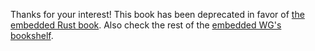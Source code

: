 Thanks for your interest! This book has been deprecated in favor of [the
embedded Rust book][book]. Also check the rest of the [embedded WG's][wg]
[bookshelf].

[book]: https://rust-embedded.github.io/bookshelf/book/index.html
[wg]: https://github.com/rust-embedded/wg
[bookshelf]: https://rust-embedded.github.io/bookshelf/

<!-- # Run it on real hardware -->

<!-- > **TODO** Document gotchas. Some dev boards may need to plug/unplug jumpers to -->
<!-- > enable the built-in > programmer/debugger. -->

<!-- It's time to test our program on real hardware! We'll use OpenOCD  to *flash* -->
<!-- our program into the microcontroller and then hook `gdb` and OpenOCD to debug -->
<!-- our program just like we did before. -->

<!-- > Wait, what's flashing? -->

<!-- *Flashing* means we are going to transfer our program from the host machine (PC, -->
<!-- laptop, etc.) to the target device (the microcontroller). Once flashed, the -->
<!-- micro will execute the flashed program every time it boots or resets. -->

<!-- > **ATTENTION!** The flashing instructions here will overwrite the program -->
<!-- > that's currently stored in your microcontroller. Make sure that it's either -->
<!-- > something you are not gonna miss or that's something you can easily get a copy of. -->

<!-- ## Compile for a different target device -->

<!-- Unless you happen to have a real LM3S6965EVB board right next to you, the binary -->
<!-- we produced in the previous section won't work for your device. To produce a -->
<!-- valid binary for your device, you'll have to change the cross compilation target -->
<!-- from the LM3S6965 to *your* device and then rebuild the program. -->

<!-- For the rest of this section, I'll be using the [STM32F3DISCOVERY] as the target -->
<!-- device. -->

<!-- [STM32F3DISCOVERY]: http://www.st.com/en/evaluation-tools/stm32f3discovery.html -->

<!-- ### Update the linker script -->

<!-- One of the things that you'll always have to do when changing the cross -->
<!-- compilation target is to update the device-specific parts of the linker script. -->

<!-- The STM32F3DISCOVERY contains a [STM32F303VCT6] micro with 256 KiB of flash and -->
<!-- 40+8 (\*) KiB of RAM. A peculiarity of STM32 devices is that their flash memory starts -->
<!-- at address `0x0800_0000`. -->

<!-- (\*) RAM is split in two memory regions located at different addresses. -->

<!-- [STM32F303VCT6]: http://www.st.com/resource/en/datasheet/stm32f303vc.pdf -->

<!-- *My* linker script adjustments look like this (yours will probably look -->
<!-- different): -->

<!-- ``` diff -->
<!--  MEMORY -->
<!--  { -->
<!-- -  FLASH : ORIGIN = 0x00000000, LENGTH = 256K -->
<!-- -  RAM : ORIGIN = 0x20000000, LENGTH = 64K -->
<!-- +  CCRAM : ORIGIN = 0x10000000, LENGTH = 8K -->
<!-- +  FLASH : ORIGIN = 0x08000000, LENGTH = 256K -->
<!-- +  RAM : ORIGIN = 0x20000000, LENGTH = 40K -->
<!--  } -->
<!-- ``` -->

<!-- ### Change the target specification -->

<!-- Depending on the micro in your dev board, you may also have to change the -->
<!-- `rustc` target from `thumbv7m-none-eabi` to something else. In my case, the -->
<!-- STM32F303VCT6 contains a Cortex-M4F processor with FPU so I need to switch to the -->
<!-- `thumbv7em-none-eabihf` target. -->

<!-- If you change the target, you'll also need to update the `.cargo/config` file to -->
<!-- port the configuration to the new target: -->

<!-- ``` diff -->
<!-- -[target.thumbv7m-none-eabi] -->
<!-- +[target.thumbv7em-none-eabihf] -->
<!--  rustflags = [ -->
<!--      "-C", "link-arg=-Tlayout.ld", -->
<!--      "-C", "link-arg=-nostartfiles", -->
<!--  ] -->
<!-- ``` -->

<!-- ## Build & inspect -->

<!-- Now that the changes have been committed, we can rebuild the program: -->

<!-- ``` -->
<!-- $ xargo build --target $TARGET -->
<!-- ``` -->

<!-- > **NOTE** From now on, I'm going to use `$TARGET`, instead of e.g. -->
<!-- >  `thumbv7em-none-eabihf`, as a placeholder for the cross compilation target to -->
<!-- >  make sure you don't use the wrong target triple. -->

<!-- <\!-- FIXME use build.rs to force a rebuild when the linker script has been -\-> -->
<!-- <\!-- modified -\-> -->

<!-- > **HEADS UP** Make sure that Cargo actually rebuilds the binary! Cargo doesn't -->
<!-- > trigger a rebuild when the linker script changes. So, if the only thing you -->
<!-- > changed was the linker script and not the `rustc` target, then you'll have to -->
<!-- > `cargo clean` first and then call `build`. -->

<!-- As usual, it's a good idea to inspect the binary with `objdump` to verify that -->
<!-- the vector table is where expected. -->

<!-- ``` -->
<!-- $ arm-none-eabi-objdump -Cd ./target/$TARGET/debug/app -->

<!-- ./target/$TARGET/debug/app:     file format elf32-littlearm -->


<!-- Disassembly of section .text: -->

<!-- 08000000 <_reset-0x8>: -->
<!--  8000000:       2000a000        .word   0x2000a000 -->
<!--  8000004:       08000009        .word   0x08000009 -->

<!-- 08000008 <_reset>: -->
<!--  8000008:       b083            sub     sp, #12 -->
<!--  800000a:       e7ff            b.n     800000c <_reset+0x4> -->
<!--  800000c:       202a            movs    r0, #42 ; 0x2a -->
<!--  800000e:       9001            str     r0, [sp, #4] -->
<!--  8000010:       9002            str     r0, [sp, #8] -->
<!--  8000012:       e7ff            b.n     8000014 <_reset+0xc> -->
<!--  8000014:       e7fe            b.n     8000014 <_reset+0xc> -->
<!-- ``` -->

<!-- Looks good! The vector table is at `0x0800_0000` as expected for my device. -->

<!-- ## Establishing an OpenOCD connection -->

<!-- Before we flash the program we have to "open" an OpenOCD connection between the -->
<!-- device and the host machine. You should be already familiar with these steps -->
<!-- from the [development environment][de] chapter: -->

<!-- [de]: linux.html#First%20OpenOCD%20connection -->

<!-- ``` -->
<!-- # Physically connect the dev board to the host machine (probably your laptop), then -->
<!-- $ [sudo] openocd -f board/$BOARD -->
<!-- (...) -->
<!-- Info : Unable to match requested speed 1000 kHz, using 950 kHz -->
<!-- Info : Unable to match requested speed 1000 kHz, using 950 kHz -->
<!-- Info : clock speed 950 kHz -->
<!-- Info : STLINK v2 JTAG v27 API v2 SWIM v15 VID 0x0483 PID 0x374B -->
<!-- Info : using stlink api v2 -->
<!-- Info : Target voltage: 2.919073 -->
<!-- Info : stm32f3x.cpu: hardware has 6 breakpoints, 4 watchpoints -->
<!-- ``` -->

<!-- ## Flash and debug -->

<!-- We'll use the `gdb` shell to both flash and debug the program. So, fire up -->
<!-- `gdb`: -->

<!-- > **NOTE** You can't use `lldb` this time `:-(`. AFAICT, there's no `lldb` -->
<!-- > equivalent to the `monitor` and `load` commands provided by `gdb`. And those -->
<!-- > commands are required in this section. -->

<!-- ``` -->
<!-- $ arm-none-eabi-gdb target/$TARGET/debug/app -->
<!-- ``` -->

<!-- Next, we need to connect `gdb` and OpenOCD. The command is the same as the one -->
<!-- we used with QEMU: -->

<!-- ``` -->
<!-- (gdb) target remote :3333 -->
<!-- Remote debugging using :3333 -->
<!-- 0x00000000 in ?? () -->
<!-- ``` -->

<!-- You should also see extra output on the OpenOCD terminal but maybe not the exact -->
<!-- same output shown here: -->

<!-- ``` diff -->
<!--  Info : stm32f1x.cpu: hardware has 6 breakpoints, 4 watchpoints -->
<!-- +Info : accepting 'gdb' connection on tcp/3333 -->
<!-- +Info : device id = 0x10036422 -->
<!-- +Info : flash size = 256kbytes -->
<!-- ``` -->

<!-- Now that we are connected to the device via `gdb`. Let's flash the program using -->
<!-- the `load` command: -->

<!-- ``` -->
<!-- (gdb) load -->
<!-- Loading section .text, size 0x16 lma 0x8000000 -->
<!-- Start address 0x8000008, load size 20 -->
<!-- Transfer rate: 246 bytes/sec, 10 bytes/write. -->
<!-- ``` -->

<!-- You should also see new output on the OpenOCD terminal: -->

<!-- ``` diff -->
<!--  Info : accepting 'gdb' connection on tcp/3333 -->
<!--  Info : device id = 0x10036422 -->
<!--  Info : flash size = 256kbytes -->
<!-- +Info : Unable to match requested speed 1000 kHz, using 950 kHz -->
<!-- +Info : Unable to match requested speed 1000 kHz, using 950 kHz -->
<!-- +adapter speed: 950 kHz -->
<!-- +target state: halted -->
<!-- +target halted due to debug-request, current mode: Thread -->
<!-- +xPSR: 0x01000000 pc: 0x08000194 msp: 0x2000a000 -->
<!-- +Info : Unable to match requested speed 8000 kHz, using 4000 kHz -->
<!-- +Info : Unable to match requested speed 8000 kHz, using 4000 kHz -->
<!-- +adapter speed: 4000 kHz -->
<!-- +target state: halted -->
<!-- +target halted due to breakpoint, current mode: Thread -->
<!-- +xPSR: 0x61000000 pc: 0x2000003a msp: 0x2000a000 -->
<!-- +Info : Unable to match requested speed 1000 kHz, using 950 kHz -->
<!-- +Info : Unable to match requested speed 1000 kHz, using 950 kHz -->
<!-- +adapter speed: 950 kHz -->
<!-- +target state: halted -->
<!-- +target halted due to debug-request, current mode: Thread -->
<!-- +xPSR: 0x01000000 pc: 0x08000194 msp: 0x2000a000 -->
<!-- ``` -->

<!-- The program is now flashed and the device is halted at the program's entry -->
<!-- point, i.e. the `main` function. Let's repeat the debug session we used for the -->
<!-- previous QEMU run: -->

<!-- ``` -->
<!-- (gdb) step -->
<!-- 8           let x = 42 -->

<!-- (gdb) step -->
<!-- 9           y = x -->

<!-- (gdb) print x -->
<!-- $1 = 42 -->

<!-- (gdb) print &x -->
<!-- $2 = (i32 *) 0x20001ffc -->

<!-- (gdb) print y -->
<!-- $3 = -2052926870 -->

<!-- (gdb) print/x y -->
<!-- $4 = 0x85a2d26a -->

<!-- (gdb) print &y -->
<!-- $5 = (i32 *) 0x20001ff8 -->

<!-- (gdb) step -->
<!-- 11          loop {} -->

<!-- (gdb) print y -->
<!-- $5 = 42 -->
<!-- ``` -->

<!-- Yay! This time the uninitialized value of `y` looks more random; I got -->
<!-- `-2052926870` on this run. -->

<!-- While you executed the above commands, you should have seen more output on the -->
<!-- OpenOCD terminal. Each time you stepped over the program, OpenOCD printed the -->
<!-- *program counter* which is the address of the instruction the processor will -->
<!-- execute next. -->

<!-- ``` diff -->
<!--  xPSR: 0x01000000 pc: 0x08000008 msp: 0x20002000 -->
<!-- +Info : halted: PC: 0x0800000a -->
<!-- +Info : halted: PC: 0x0800000c -->
<!-- +Info : halted: PC: 0x0800000e -->
<!-- +Info : halted: PC: 0x08000010 -->
<!-- ``` -->

<!-- Here's one more trick for you to try: -->

<!-- ``` -->
<!-- (gdb) monitor reset halt -->
<!-- ``` -->

<!-- This will generate the following OpenOCD output: -->

<!-- ``` -->
<!--  Info : halted: PC: 0x08000010 -->
<!-- +target state: halted -->
<!-- +target halted due to debug-request, current mode: Thread -->
<!-- +xPSR: 0x01000000 pc: 0x08000008 msp: 0x20002000 -->
<!-- ``` -->

<!-- This will reset your microcontroller (!) and halt your program at the reset -->
<!-- handler, i.e. the `main` function. -->

<!-- For fun, let's inspect the `y` variable **before** it's initialized: -->

<!-- ``` -->
<!-- (gdb) step -->
<!-- 8           let x = 42 -->

<!-- (gdb) step -->
<!-- 9           y = x -->

<!-- (gdb) print x -->
<!-- $6 = 42 -->

<!-- (gdb) print &x -->
<!-- $7 = (i32 *) 0x20001ffc -->

<!-- (gdb) print y -->
<!-- $8 = 42 -->

<!-- (gdb) print &y -->
<!-- $9 = (i32 *) 0x20001ff8 -->
<!-- ``` -->

<!-- Surprise! `y` appears to have been already initialized! Except, that's not the -->
<!-- case. What actually happened is that resetting the microcontroller doesn't touch -->
<!-- RAM (i.e. it doesn't power it off). Therefore, the RAM still holds the data from -->
<!-- the previous run and that's why `y` hold the value `42` it was assigned during -->
<!-- the *previous* run of the program. -->

<!-- That's all for this section! You can now close both OpenOCD and `gdb`. Let's -->
<!-- move onto more complex programs! -->
